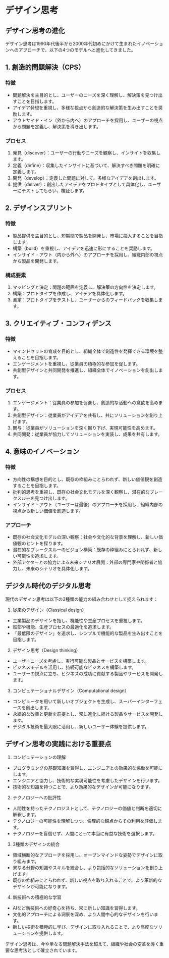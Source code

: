 # デザイン思考

## デザイン思考の進化

デザイン思考は1990年代後半から2000年代初めにかけて生まれたイノベーションへのアプローチで、以下の4つのモデルへと進化してきました。

## 1. 創造的問題解決（CPS）

### 特徴
- 問題解決を主目的とし、ユーザーのニーズを深く理解し、解決策を見つけ出すことを目指します。
- アイデア発想を重視し、多様な視点から創造的な解決策を生み出すことを奨励します。
- アウトサイド・イン（外から内へ）のアプローチを採用し、ユーザーの視点から問題を定義し、解決策を導き出します。

### プロセス
1. 発見（discover）：ユーザーの行動やニーズを観察し、インサイトを収集します。
2. 定義（define）：収集したインサイトに基づいて、解決すべき問題を明確に定義します。
3. 開発（develop）：定義した問題に対して、多様なアイデアを創出します。
4. 提供（deliver）：創出したアイデアをプロトタイプとして具体化し、ユーザーにテストしてもらい、検証します。

## 2. デザインスプリント

### 特徴
- 製品提供を主目的とし、短期間で製品を開発し、市場に投入することを目指します。
- 構築（build）を重視し、アイデアを迅速に形にすることを奨励します。
- インサイド・アウト（内から外へ）のアプローチを採用し、組織内部の視点から製品を開発します。

### 構成要素
1. マッピングと決定：問題の範囲を定義し、解決策の方向性を決定します。
2. 構築：プロトタイプを作成し、アイデアを具体化します。
3. 測定：プロトタイプをテストし、ユーザーからのフィードバックを収集します。

## 3. クリエイティブ・コンフィデンス

### 特徴
- マインドセットの育成を目的とし、組織全体で創造性を発揮できる環境を整えることを目指します。
- エンゲージメントを重視し、従業員の積極的な参加を促します。
- 共創型デザインと共同開発を推進し、組織全体でイノベーションを創出します。

### プロセス
1. エンゲージメント：従業員の参加を促進し、創造的な活動への意欲を高めます。
2. 共創型デザイン：従業員がアイデアを共有し、共にソリューションを創り上げます。
3. 関与：従業員がソリューションを深く掘り下げ、実現可能性を高めます。
4. 共同開発：従業員が協力してソリューションを実装し、成果を共有します。

## 4. 意味のイノベーション

### 特徴
- 方向性の構想を目的とし、既存の枠組みにとらわれず、新しい価値観を創造することを目指します。
- 批判的思考を重視し、既存の社会文化モデルを深く観察し、潜在的なブレークスルーを見つけ出します。
- インサイド・アウト（ユーザーは最後）のアプローチを採用し、組織内部の視点から新しい価値を創造します。

### アプローチ
- 既存の社会文化モデルの深い観察：社会や文化的な背景を理解し、新しい価値観のヒントを探ります。
- 潜在的なブレークスルーのビジョン構築：既存の枠組みにとらわれず、新しい可能性を追求します。
- 外部アクターとの協力による未来シナリオ展開：外部の専門家や関係者と協力し、未来のシナリオを具体化します。

## デジタル時代のデジタル思考

現代のデザイン思考は以下の3種類の能力の組み合わせとして捉えられます：

1. 従来のデザイン（Classical design）
- 工業製品のデザインを指し、機能性や生産プロセスを重視します。
- 細部や機能、生産プロセスの最適化を追求します。
- 「最低限のデザイン」を追求し、シンプルで機能的な製品を生み出すことを目指します。

2. デザイン思考（Design thinking）
- ユーザーニーズを考慮し、実行可能な製品とサービスを構築します。
- ビジネスモデルを活用し、持続可能なビジネスを構築します。
- ユーザーの視点に立ち、ビジネスの成功に貢献する製品やサービスを開発します。

3. コンピュテーショナルデザイン（Computational design）
- コンピュータを用いて新しいオブジェクトを生成し、スーパーインターフェースを創出します。
- 永続的な改善と更新を前提とし、常に進化し続ける製品やサービスを開発します。
- デジタル技術を最大限に活用し、新しいユーザー体験を提供します。

## デザイン思考の実践における重要点

1. コンピュテーションの理解
- プログラミングの基礎知識を習得し、エンジニアとの効果的な協働を可能にします。
- エンジニアと協力し、技術的な実現可能性を考慮したデザインを行います。
- 技術的な知識を持つことで、より効果的なデザインが可能になります。

2. テクノロジーへの批評性
- 人間性を持ったテクノロジストとして、テクノロジーの価値と判断を適切に解釈します。
- テクノロジーの可能性を理解しつつ、倫理的な観点からその利用を評価します。
- テクノロジーを盲信せず、人間にとって本当に有益な技術を選択します。

3. 3種類のデザインの統合
- 領域横断的なアプローチを採用し、オープンマインドな姿勢でデザインに取り組みます。
- 異なる分野の知識やスキルを統合し、より包括的なソリューションを創り上げます。
- 既存の枠組みにとらわれず、新しい視点を取り入れることで、より革新的なデザインが可能になります。

4. 新技術への積極的な学習
- AIなど新技術への好奇心を持ち、常に新しい知識を習得します。
- 文化的アプローチによる洞察を深め、より人間中心的なデザインを行います。
- 新しい技術を積極的に学び、デザインに取り入れることで、より高度なソリューションを提供します。

デザイン思考は、今や単なる問題解決手法を超えて、組織や社会の変革を導く重要な思考法として確立されています。